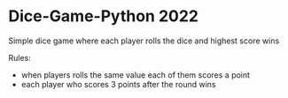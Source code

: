 # Dice-Game-Python 2022
Simple dice game where each player rolls the dice and highest score wins

Rules:
* when players rolls the same value each of them scores a point 
* each player who scores 3 points after the round wins

            
            
